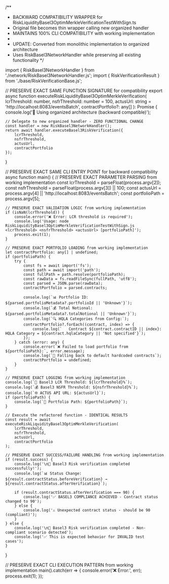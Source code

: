 /**
 * BACKWARD COMPATIBILITY WRAPPER for RiskLiquidityBasel3OptimMerkleVerificationTestWithSign.ts
 * Original file becomes thin wrapper calling new organized handler
 * MAINTAINS 100% CLI COMPATIBILITY with working implementation
 * 
 * UPDATE: Converted from monolithic implementation to organized architecture
 * Uses RiskBasel3NetworkHandler while preserving all existing functionality
 */

import { RiskBasel3NetworkHandler } from './network/RiskBasel3NetworkHandler.js';
import { RiskVerificationResult } from './base/RiskVerificationBase.js';

// PRESERVE EXACT SAME FUNCTION SIGNATURE for compatibility
export async function executeRiskLiquidityBasel3OptimMerkleVerification(
    lcrThreshold: number,
    nsfrThreshold: number = 100,
    actusUrl: string = 'http://localhost:8083/eventsBatch',
    contractPortfolio?: any[]
): Promise<RiskVerificationResult> {
    console.log('🔄 Using organized architecture (backward compatible)');
    
    // Delegate to new organized handler - ZERO FUNCTIONAL CHANGE
    const handler = new RiskBasel3NetworkHandler();
    return await handler.executeBasel3RiskVerification({
        lcrThreshold,
        nsfrThreshold,
        actusUrl,
        contractPortfolio
    });
}

// PRESERVE EXACT SAME CLI ENTRY POINT for backward compatibility
async function main() {
    // PRESERVE EXACT PARAMETER PARSING from working implementation
    const lcrThreshold = parseFloat(process.argv[2]);
    const nsfrThreshold = parseFloat(process.argv[3]) || 100;
    const actusUrl = process.argv[4] || 'http://localhost:8083/eventsBatch';
    const portfolioPath = process.argv[5];

    // PRESERVE EXACT VALIDATION LOGIC from working implementation
    if (isNaN(lcrThreshold)) {
        console.error('❌ Error: LCR threshold is required');
        console.log('Usage: node RiskLiquidityBasel3OptimMerkleVerificationTestWithSign.js <lcrThreshold> <nsfrThreshold> <actusUrl> [portfolioPath]');
        process.exit(1);
    }

    // PRESERVE EXACT PORTFOLIO LOADING from working implementation
    let contractPortfolio: any[] | undefined;
    if (portfolioPath) {
        try {
            const fs = await import('fs');
            const path = await import('path');
            const fullPath = path.resolve(portfolioPath);
            const rawData = fs.readFileSync(fullPath, 'utf8');
            const parsed = JSON.parse(rawData);
            contractPortfolio = parsed.contracts;
            
            console.log(`📊 Portfolio ID: ${parsed.portfolioMetadata?.portfolioId || 'Unknown'}`);
            console.log(`💰 Total Notional: ${parsed.portfolioMetadata?.totalNotional || 'Unknown'}`);
            console.log(`🔍 HQLA Categories from Config:`);
            contractPortfolio?.forEach((contract, index) => {
                console.log(`   Contract ${contract.contractID || index}: HQLA Category = ${contract.hqlaCategory || 'Not specified'}`);
            });
        } catch (error: any) {
            console.error(`❌ Failed to load portfolio from ${portfolioPath}:`, error.message);
            console.log(`🔄 Falling back to default hardcoded contracts`);
            contractPortfolio = undefined;
        }
    }

    // PRESERVE EXACT LOGGING from working implementation
    console.log(`🏦 Basel3 LCR Threshold: ${lcrThreshold}%`);
    console.log(`💰 Basel3 NSFR Threshold: ${nsfrThreshold}%`);
    console.log(`🌐 ACTUS API URL: ${actusUrl}`);
    if (portfolioPath) {
        console.log(`📁 Portfolio Path: ${portfolioPath}`);
    }

    // Execute the refactored function - IDENTICAL RESULTS
    const result = await executeRiskLiquidityBasel3OptimMerkleVerification(
        lcrThreshold,
        nsfrThreshold,
        actusUrl,
        contractPortfolio
    );
    
    // PRESERVE EXACT SUCCESS/FAILURE HANDLING from working implementation
    if (result.success) {
        console.log('\n🎉 Basel3 Risk verification completed successfully!');
        console.log(`📊 Status Change: ${result.contractStatus.beforeVerification} → ${result.contractStatus.afterVerification}`);
        
        if (result.contractStatus.afterVerification === 90) {
            console.log('✅ BASEL3 COMPLIANCE ACHIEVED - Contract status changed to 90');
        } else {
            console.log('⚠️ Unexpected contract status - should be 90 (compliant)');
        }
    } else {
        console.log('\n🔴 Basel3 Risk verification completed - Non-compliant scenario detected');
        console.log('✅ This is expected behavior for INVALID test cases');
    }
}

// PRESERVE EXACT CLI EXECUTION PATTERN from working implementation
main().catch(err => {
    console.error('❌ Error:', err);
    process.exit(1);
});